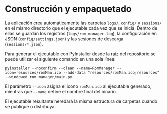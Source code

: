 # Construcción y empaquetado

La aplicación crea automáticamente las carpetas `logs/`, `config/` y `sessions/`
en el mismo directorio que el ejecutable cada vez que se inicia. Dentro de
ellas se guardan los registros (`logs/rom_manager.log`), la configuración en
JSON (`config/settings.json`) y las sesiones de descarga (`sessions/*.json`).

Para generar el ejecutable con PyInstaller desde la raíz del repositorio se
puede utilizar el siguiente comando en una sola línea:

```
pyinstaller --noconfirm --clean --name=RomManager --icon=resources/romMan.ico --add-data "resources/romMan.ico;resources" --windowed rom_manager/main.py
```

El parámetro ``--icon`` asigna el icono ``romMan.ico`` al ejecutable generado,
mientras que ``--name`` define el nombre final del binario.

El ejecutable resultante heredará la misma estructura de carpetas cuando se
publique o distribuya.
